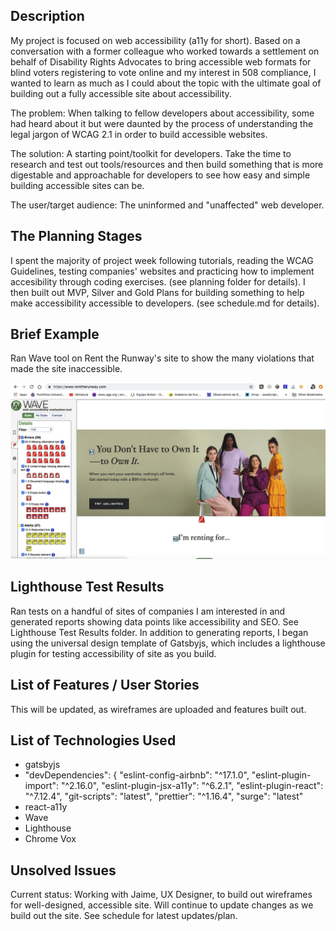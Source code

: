## Description
My project is focused on web accessibility (a11y for short). Based on a conversation with a former colleague who worked towards a settlement on behalf of Disability Rights Advocates to bring accessible web formats for blind voters registering to vote online and my interest in 508 compliance, I wanted to learn as much as I could about the topic with the ultimate goal of building out a fully accessible site about accessibility. 

The problem: When talking to fellow developers about accessibility, some had heard about it but were daunted by the process of understanding the legal jargon of WCAG 2.1 in order to build accessible websites. 

The solution: A starting point/toolkit for developers. Take the time to research and test out tools/resources and then build something that is more digestable and approachable for developers to see how easy and simple building accessible sites can be. 

The user/target audience: The uninformed and "unaffected" web developer.
 
## The Planning Stages
I spent the majority of project week following tutorials, reading the WCAG Guidelines, testing companies' websites and practicing how to implement accesibility through coding exercises. (see planning folder for details). I then built out MVP, Silver and Gold Plans for building something to help make accessibility accessible to developers. (see schedule.md for details). 

## Brief Example
Ran Wave tool on Rent the Runway's site to show the many violations that made the site inaccessible. 

![Alt text](Planning/rtr.jpg "Rent the Runway Screenshot")

## Lighthouse Test Results
Ran tests on a handful of sites of companies I am interested in and generated reports showing data points like accessibility and SEO. See Lighthouse Test Results folder. In addition to generating reports, I began using the universal design template of Gatsbyjs, which includes a lighthouse plugin for testing accessibility of site as you build. 

## List of Features / User Stories
This will be updated, as wireframes are uploaded and features built out.

## List of Technologies Used

* gatsbyjs
*  "devDependencies": {
    "eslint-config-airbnb": "^17.1.0",
    "eslint-plugin-import": "^2.16.0",
    "eslint-plugin-jsx-a11y": "^6.2.1",
    "eslint-plugin-react": "^7.12.4",
    "git-scripts": "latest",
    "prettier": "^1.16.4",
    "surge": "latest"
* react-a11y
* Wave
* Lighthouse
* Chrome Vox

## Unsolved Issues 
Current status: Working with Jaime, UX Designer, to build out wireframes for well-designed, accessible site. Will continue to update changes as we build out the site. See schedule for latest updates/plan. 
